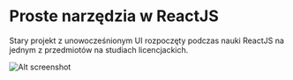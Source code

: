 # Proste narzędzia w ReactJS

Stary projekt z unowocześnionym UI rozpoczęty podczas nauki ReactJS na jednym z przedmiotów na studiach licencjackich.

![Alt screenshot](https://i.imgur.com/UNlmdXH.png)